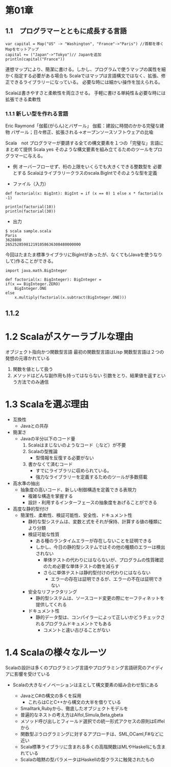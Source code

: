 # 第01章
## 1.1　プログラマーとともに成長する言語

```
var capital = Map("US" -> "Washington", "France"->"Paris") //首都を導くMapをセットアップ
capital += ("Japan"->"Tokyo")// Japanを追加
println(capital("France")) 
``` 
 連想マップにより、簡潔に書ける。しかし、プログラムで使うマップの属性を細かく指定する必要がある場合も
Scalaではマップは言語構文ではなく、拡張、修正できるライブラリーになっている。
必要な時には細かい操作を加えられる。

Scalaは書きやすさと柔軟性を両立させる。
手軽に書ける単純性＆必要な時には拡張できる柔軟性

### 1.1.1 新しい型を作れる言語

Eric Raymond「伽藍(がらん)とバザール」
伽藍：建設に時間のかかる完璧な建物
バザール；日々修正、拡張される→オープンソースソフトウェアの比喩

Scala　not プログラマーが要請する全ての構文要素を１つの「完璧な」言語にまとめて提供
Scala yes そのような構文要素を組み立てるためのツールをプログラマーに与える。
* 例
オーバーフローせず、桁の上限をいくらでも大きくできる整数型を
必要とする
Scalaはライブラリークラスのscala.BigIntでそのような型を定義

+ ファイル（入力）
```
def factorial(x: BigInt): BigInt = if (x == 0) 1 else x * factorial(x -1)

println(factorial(10))
println(factorial(30))
```
+ 出力
```
$ scala sample.scala
Paris
3628800
265252859812191058636308480000000
```

今回はたまたま標準ライブラリにBigIntがあったが、なくても(Javaを使うなりして)作ることができる。

```
import java.math.BigInteger

def factorial(x: BigInteger): BigInteger =
if(x == BigInteger.ZERO)
    BigInteger.ONE
else
    x.multiply(factorial(x.subtract(BigInteger.ONE)))
```
## 1.1.2

# 1.2 Scalaがスケーラブルな理由
オブジェクト指向かつ関数型言語
最初の関数型言語はLisp
関数型言語は２つの発想の元導かれている
1. 関数を値として扱う
2. メソッドはどんな副作用も持ってはならない
引数をとり、結果値を返すという方法でのみ通信


# 1.3 Scalaを選ぶ理由
* 互換性
    - Javaとの共存
* 簡潔さ
    - Javaの半分以下のコード量
        1. Scalaはまじないのようなコード（;など）が不要
        2. Scalaの型推論
            -  型情報を反復する必要がない
        3. 書かなくて済むコード
            -   すでにライブラリに収められている。
            -   強力なライブラリーを定義するためのツールが多数搭載
* 高水準の抽出
    -   抽象度の高いコード、新しい制御構造を定義できる表現力
        +   複雑な構造を掌握する
        +   設計・利用するインターフェースの抽象度をあげることができる
* 高度な静的型付け
    -   簡潔性、柔軟性、検証可能性、安全性、ドキュメント性
        +   静的な型システムは、変数と式をそれが保持、計算する値の種類により分類
        +   検証可能な性質
            *   ある種のランタイムエラーが存在しないことを証明できる
            + しかし、今日の静的型システムではその他の種類のエラーは検出されない
                +   単体テストの代わりにはならないが、プログラムの性質確認のため必要な単体テストの数を減らす
                +   さらに単体テストは静的型付けの代わりにはならない
                    + エラーの存在は証明できるが、エラーの不在は証明できない
        +   安全なリファクタリング
            *   静的型システムは、ソースコード変更の際にセーフティネットを提供してくれる
        +   ドキュメント性
            *   静的データ型は、コンパイラーによって正しいかどうチェックされるプログラムドキュメントでもある
                +   コメントと違い古びることがない
# 1.4 Scalaの様々なルーツ
Scalaの設計は多くのプログラミング言語やプログラミング言語研究のアイディアに影響を受けている
-   Scalaの大きなイノベーションは主として構文要素の組み合わせ型にある

    -   JavaとC#の構文の多くを採用
        + これらはCとC++から構文の大半を借りている
    -   Smalltark,Rubyから、徹底したオブジェクトモデルを
    -   普遍的なネストの考え方はAlfol,Simula,Beta,gbeta
    -   メソッド呼び出しとフィールド選択での統一形式アクセスの原則はEiffelから
    -   関数型ぷうログラミングに対するアプローチは、SML,OCaml,F#などに近い
    -   Scala標準ライブラリに含まれる多くの高階関数はMLやHaskellにも含まれている
    -   Scalaの暗黙の型パラメータはHaskellの型クラスに触発されたもの
